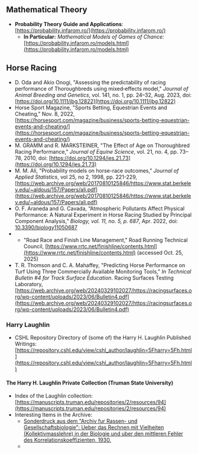 
## Mathematical Theory

* __Probability Theory Guide and Applications__: [https://probability.infarom.ro/](https://probability.infarom.ro/)
    * __In Particular:__ _Mathematical Models of Games of Chance:_ [https://probability.infarom.ro/models.html](https://probability.infarom.ro/models.html)

## Horse Racing

* D. Oda and Akio Onogi, "Assessing the predictability of racing performance of Thoroughbreds using mixed‐effects model," _Journal of Animal Breeding and Genetics_, vol. 141, no. 1, pp. 24–32, Aug. 2023, doi: [https://doi.org/10.1111/jbg.12822](https://doi.org/10.1111/jbg.12822)
* Horse Sport Magazine, "Sports Betting, Equestrian Events and Cheating," Nov. 8, 2022, [https://horsesport.com/magazine/business/sports-betting-equestrian-events-and-cheating/](https://horsesport.com/magazine/business/sports-betting-equestrian-events-and-cheating/)
* M. GRAMM and R. MARKSTEINER, "The Effect of Age on Thoroughbred Racing Performance," _Journal of Equine Science_, vol. 21, no. 4, pp. 73–78, 2010, doi: [https://doi.org/10.1294/jes.21.73](https://doi.org/10.1294/jes.21.73)
* M. M. Ali, "Probability models on horse-race outcomes," _Journal of Applied Statistics_, vol 25, no 2, 1998, pp. 221-229, [https://web.archive.org/web/20170810125846/https://www.stat.berkeley.edu/~aldous/157/Papers/ali.pdf](https://web.archive.org/web/20170810125846/https://www.stat.berkeley.edu/~aldous/157/Papers/ali.pdf)
* O. F. Araneda and G. Cavada, “Atmospheric Pollutants Affect Physical Performance: A Natural Experiment in Horse Racing Studied by Principal Component Analysis,” _Biology, vol. 11, no. 5, p. 687_, Apr. 2022, doi: [10.3390/biology11050687](https://doi.org/10.3390/biology11050687)
* * "Road Race and Finish Line Management," Road Running Technical Council, [https://www.rrtc.net/finishline/contents.html](https://www.rrtc.net/finishline/contents.html) (accessed Oct. 25, 2025)
* T. R. Thomson and C. A. Mahaffey, "Predicting Horse Performance on Turf Using Three Commercially Available Monitoring Tools," _In Technical Bulletin #4 for Track Surface Education_. Racing Surfaces Testing Laboratory, [https://web.archive.org/web/20240329102027/https://racingsurfaces.org/wp-content/uploads/2023/06/Bulletin4.pdf](https://web.archive.org/web/20240329102027/https://racingsurfaces.org/wp-content/uploads/2023/06/Bulletin4.pdf)

### Harry Laughlin

* CSHL Repository Directory of (some of) the Harry H. Laughlin Published Writings: [https://repository.cshl.edu/view/cshl_author/laughlin=5Fharry=5Fh.html](https://repository.cshl.edu/view/cshl_author/laughlin=5Fharry=5Fh.html)

#### The Harry H. Laughlin Private Collection (Truman State University)

* Index of the Laughlin collection: [https://manuscripts.truman.edu/repositories/2/resources/94](https://manuscripts.truman.edu/repositories/2/resources/94)
* Interesting Items in the Archive:
    * [Sonderdruck aus dem "Archiv fur Rassen- und Gesellschaftsbiologie": Ueber das Rechnen mit Vielheiten (Kollektivmasslehre) in der Biologie und uber den mittleren Fehler des Korrelationskoeffizienten, 1930.](https://manuscripts.truman.edu/repositories/2/archival_objects/72575)
    * 

